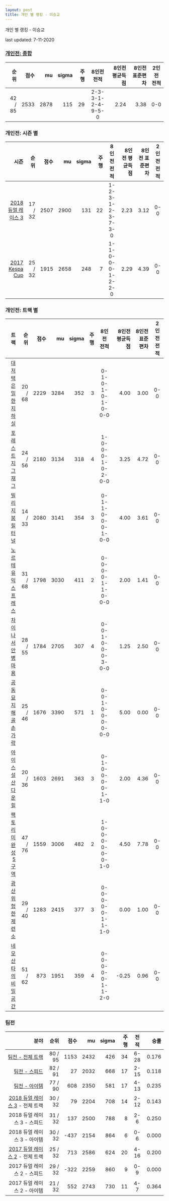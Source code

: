 ```yaml
---
layout: post
title: 개인 별 랭킹 - 이승교
---
```



개인 별 랭킹 - 이승교


last updated: 7-11-2020

### [개인전: 종합](../singles-full)

| 순위 | 점수 | mu | sigma | 주행 | 8인전 전적 | 8인전 평균득점 | 8인전 표준편차 | 2인전 전적 |
|---:|---:|---:|---:|---:|:---:|---:|---:|:---:|
| 42 / 85 | 2533 | 2878 | 115 | 29 | 2-3-3-1-2-4-9-5-0 | 2.24 | 3.38 | 0-0 |

### 개인전: 시즌 별

| 시즌 | 순위 | 점수 | mu | sigma | 주행 | 8인전 전적 | 8인전 평균득점 | 8인전 표준편차 | 2인전 전적 |
|---:|---:|---:|---:|---:|---:|:---:|---:|---:|:---:|
| [2018 듀얼 레이스 3](../singles-s2018_1) | 17 / 32 | 2507 | 2900 | 131 | 22 |  1-2-3-1-2-3-7-3-0 | 2.23 | 3.12 | 0-0 |
| [2017 Kespa Cup](../singles-s2017_2) | 25 / 32 | 1915 | 2658 | 248 | 7 |  1-1-0-0-0-1-2-2-0 | 2.29 | 4.39 | 0-0 |

### 개인전: 트랙 별

| 트랙 | 순위 | 점수 | mu | sigma | 주행 | 8인전 전적 | 8인전 평균득점 | 8인전 표준편차 | 2인전 전적 |
|---:|---:|---:|---:|---:|---:|:---:|---:|---:|:---:|
| [대저택 은밀한 지하실](../jeotaek) | 20 / 68 | 2229 | 3284 | 352 | 3 | 0-1-0-1-0-1-0-0-0 | 4.00 | 3.00 | 0-0 |
| [포레스트 지그재그](../zigzag) | 24 / 56 | 2180 | 3134 | 318 | 4 | 1-0-0-0-1-0-2-0-0 | 3.25 | 4.72 | 0-0 |
| [빌리지 붐힐터널](../boomhill) | 14 / 33 | 2080 | 3141 | 354 | 3 | 0-1-1-0-0-0-1-0-0 | 4.00 | 3.61 | 0-0 |
| [노르테유 익스프레스](../noex) | 31 / 68 | 1798 | 3030 | 411 | 2 | 0-0-0-0-1-1-0-0-0 | 2.00 | 1.41 | 0-0 |
| [차이나 서안 병마용](../byeongma) | 28 / 55 | 1784 | 2705 | 307 | 4 | 0-0-1-0-0-0-3-0-0 | 1.25 | 2.50 | 0-0 |
| [공동묘지 해골 손가락](../haeson) | 25 / 46 | 1676 | 3390 | 571 | 1 | 0-0-1-0-0-0-0-0-0 | 5.00 | 0.00 | 0-0 |
| [아이스 설산 다운힐](../seolsan) | 20 / 36 | 1603 | 2691 | 363 | 3 | 0-1-0-0-0-0-1-1-0 | 2.00 | 4.36 | 0-0 |
| [팩토리 미완성 5구역](../district5) | 47 / 76 | 1559 | 3006 | 482 | 2 | 1-0-0-0-0-0-0-1-0 | 4.50 | 7.78 | 0-0 |
| [광산 위험한 제련소](../jeryeonso) | 29 / 40 | 1283 | 2415 | 377 | 3 | 0-0-0-0-0-1-1-1-0 | 0.00 | 1.00 | 0-0 |
| [네모 산타의 비밀공간](../santa) | 51 / 62 | 873 | 1951 | 359 | 4 | 0-0-0-0-0-1-1-2-0 | -0.25 | 0.96 | 0-0 |

### 팀전

| 분야 | 순위 | 점수 | mu | sigma | 주행 | 전적 | 승률 |
|---:|---:|---:|---:|---:|---:|:---:|---:|
| [팀전 - 전체 트랙](../team-full) | 80 / 95 | 1153 | 2432 | 426 | 34 | 6-28 | 0.176 |
| [팀전 - 스피드](../team-speed) | 82 / 91 | 27 | 2032 | 668 | 17 | 2-15 | 0.118 |
| [팀전 - 아이템](../team-item) | 77 / 90 | 608 | 2350 | 581 | 17 | 4-13 | 0.235 |
| [2018 듀얼 레이스 3](../teams-t2018_1) - 전체 트랙 | 30 / 32 | 79 | 2204 | 708 | 14 | 2-12 | 0.143 |
| 2018 듀얼 레이스 3 - 스피드 | 31 / 32 | 137 | 2500 | 788 | 8 | 2-6 | 0.250 |
| 2018 듀얼 레이스 3 - 아이템 | 30 / 32 | -437 | 2154 | 864 | 6 | 0-6 | 0.000 |
| [2017 듀얼 레이스 2](../teams-t2017_1) - 전체 트랙 | 25 / 32 | 713 | 2586 | 624 | 20 | 4-16 | 0.200 |
| 2017 듀얼 레이스 2 - 스피드 | 29 / 32 | -322 | 2259 | 860 | 9 | 0-9 | 0.000 |
| 2017 듀얼 레이스 2 - 아이템 | 21 / 32 | 552 | 2743 | 730 | 11 | 4-7 | 0.364 |
